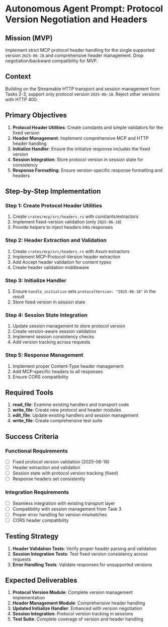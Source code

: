 # Autonomous Agent Prompt: Protocol Version Negotiation and Headers

## Mission (MVP)

Implement strict MCP protocol header handling for the single supported version `2025-06-18` and comprehensive header management. Drop negotiation/backward compatibility for MVP.

## Context

Building on the Streamable HTTP transport and session management from Tasks 2-3, support only protocol version `2025-06-18`. Reject other versions with HTTP 400.

## Primary Objectives

1. **Protocol Header Utilities**: Create constants and simple validators for the fixed version
2. **Header Management**: Implement comprehensive MCP and HTTP header handling
3. **Initialize Handler**: Ensure the initialize response includes the fixed version
4. **Session Integration**: Store protocol version in session state for consistency
5. **Response Formatting**: Ensure version-specific response formatting and headers

## Step-by-Step Implementation

### Step 1: Create Protocol Header Utilities
1. Create `crates/mcp/src/headers.rs` with constants/extractors
2. Implement fixed-version validation (only `2025-06-18`)
3. Provide helpers to inject headers into responses

### Step 2: Header Extraction and Validation
1. Create `crates/mcp/src/headers.rs` with Axum extractors
2. Implement MCP-Protocol-Version header extraction
3. Add Accept header validation for content types
4. Create header validation middleware

### Step 3: Initialize Handler
1. Ensure `handle_initialize` sets `protocolVersion: "2025-06-18"` in the result
2. Store fixed version in session state

### Step 4: Session State Integration
1. Update session management to store protocol version
2. Create version-aware session validation
3. Implement session consistency checks
4. Add version tracking across requests

### Step 5: Response Management
1. Implement proper Content-Type header management
2. Add MCP-specific headers to all responses
3. Ensure CORS compatibility

## Required Tools

1. **read_file**: Examine existing handlers and transport code
2. **write_file**: Create new protocol and header modules
3. **edit_file**: Update existing handlers and session management
4. **write_file**: Create comprehensive test suite

## Success Criteria

### Functional Requirements
- [ ] Fixed protocol version validation (2025-06-18)
- [ ] Header extraction and validation
- [ ] Session state with protocol version tracking (fixed)
- [ ] Response headers set consistently

### Integration Requirements
- [ ] Seamless integration with existing transport layer
- [ ] Compatibility with session management from Task 3
- [ ] Proper error handling for version mismatches
- [ ] CORS header compatibility

## Testing Strategy

1. **Header Validation Tests**: Verify proper header parsing and validation
2. **Session Integration Tests**: Test fixed version consistency across requests
3. **Error Handling Tests**: Validate responses for unsupported versions

## Expected Deliverables

1. **Protocol Version Module**: Complete version management implementation
2. **Header Management Module**: Comprehensive header handling
3. **Updated Initialize Handler**: Enhanced with version negotiation
4. **Session Integration**: Protocol version tracking in sessions
5. **Test Suite**: Complete coverage of version and header handling